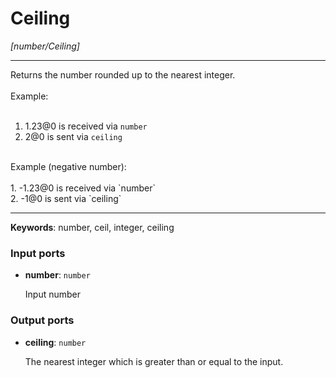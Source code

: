 # Ceiling

_[number/Ceiling]_

---

Returns the number rounded up to the nearest integer.<br>
<br>
Example:<br>
<br>
1. 1.23@0 is received via `number`<br>
2. 2@0 is sent via `ceiling`<br>
<br>
Example (negative number):<br>
<br>
1. -1.23@0 is received via `number`<br>
2. -1@0 is sent via `ceiling`<br>

---

__Keywords__: number, ceil, integer, ceiling

### Input ports

* __number__: ` number `

    Input number<br>

### Output ports

* __ceiling__: ` number `

    The nearest integer which is greater than or equal to the input.<br>

